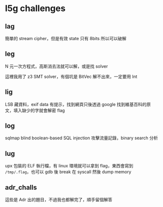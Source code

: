 # l5g challenges

## lag

簡單的 stream cipher，但是有效 state 只有 8bits 所以可以破解

## leg

N 元一次方程式，高斯消去法就可以解，或是找 solver

這裡我用了 z3 SMT solver，有個坑是 BitVec 解不出來，一定要用 Int

## lig

LSB 藏資料，exif data 有提示，找到網頁只後透過 google 找到維基百科的原文，填入缺少的字就會解密 flag

## log

sqlmap blind boolean-based SQL injection 攻擊流量記錄，binary search 分析

## lug

upx 包裝的 ELF 執行檔，有 linux 環境就可以拿到 flag，東西會寫到 `/tmp/.flag`，也可以 gdb 後 break 在 syscall 然後 dump memory

## adr\_challs

這些是 Adr 出的題目，不過我也都解完了，順手留個解答
